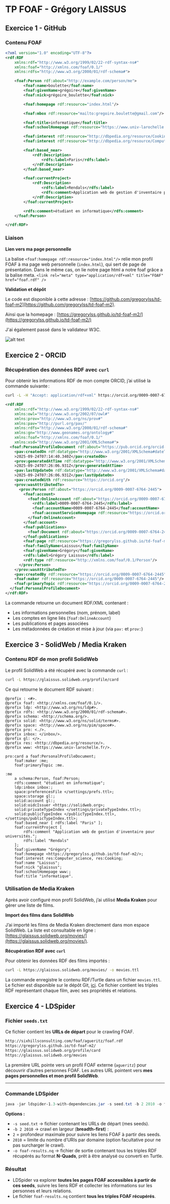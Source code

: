 # TP FOAF - Grégory LAISSUS

## Exercice 1 - GitHub

### Contenu FOAF

```xml
<?xml version="1.0" encoding="UTF-8"?>
<rdf:RDF
    xmlns:rdf="http://www.w3.org/1999/02/22-rdf-syntax-ns#"
    xmlns:foaf="http://xmlns.com/foaf/0.1/"
    xmlns:rdfs="http://www.w3.org/2000/01/rdf-schema#">

    <foaf:Person rdf:about="http://example.com/person/me">
        <foaf:name>boulette</foaf:name>
        <foaf:givenName>grégoire</foaf:givenName>
        <foaf:nick>grégoire_boulette</foaf:nick>

        <foaf:homepage rdf:resource="index.html"/>

        <foaf:mbox rdf:resource="mailto:gregoire.boulette@gmail.com"/>

        <foaf:title>informatique</foaf:title>
        <foaf:schoolHomepage rdf:resource="https://www.univ-larochelle.fr/"/>

        <foaf:interest rdf:resource="http://dbpedia.org/resource/Cooking"/>
        <foaf:interest rdf:resource="http://dbpedia.org/resource/Computer_science"/>

        <foaf:based_near>
            <rdf:Description>
                <rdfs:label>Paris</rdfs:label>
            </rdf:Description>
        </foaf:based_near>

        <foaf:currentProject>
            <rdf:Description>
                <rdfs:label>Rendals</rdfs:label>
                <rdfs:comment>Application web de gestion d'inventaire pour universités.</rdfs:comment>
            </rdf:Description>
        </foaf:currentProject>

        <rdfs:comment>étudiant en informatique</rdfs:comment>
    </foaf:Person>

</rdf:RDF>
```

### Liaison

**Lien vers ma page personnelle**

La balise `<foaf:homepage rdf:resource="index.html"/>` relie mon profil FOAF à ma page web personnelle (`index.html`), qui sert de page de présentation. Dans le même cas, on lie notre page html a notre foaf grâce a la balise meta.
`<link rel="meta" type="application/rdf+xml" title="FOAF" href="foaf.rdf" />`

**Validation et dépôt**

Le code est disponible à cette adresse :
[https://github.com/gregorylss/td-foaf-m2](https://github.com/gregorylss/td-foaf-m2).

Ainsi que la homepage : [https://gregorylss.github.io/td-foaf-m2/](https://gregorylss.github.io/td-foaf-m2/)

J'ai également passé dans le validateur W3C.

![alt text](img/image.png)

## Exercice 2 - ORCID

### Récupération des données RDF avec `curl`

Pour obtenir les informations RDF de mon compte ORCID, j’ai utilisé la commande suivante :

```bash
curl -L -H "Accept: application/rdf+xml" https://orcid.org/0009-0007-6764-2445
```

```xml
<rdf:RDF
    xmlns:rdf="http://www.w3.org/1999/02/22-rdf-syntax-ns#"
    xmlns:owl="http://www.w3.org/2002/07/owl#"
    xmlns:prov="http://www.w3.org/ns/prov#"
    xmlns:pav="http://purl.org/pav/"
    xmlns:rdfs="http://www.w3.org/2000/01/rdf-schema#"
    xmlns:gn="http://www.geonames.org/ontology#"
    xmlns:foaf="http://xmlns.com/foaf/0.1/"
    xmlns:xsd="http://www.w3.org/2001/XMLSchema#">
  <foaf:PersonalProfileDocument rdf:about="https://pub.orcid.org/orcid-pub-web/experimental_rdf_v1/0009-0007-6764-2445">
    <pav:createdOn rdf:datatype="http://www.w3.org/2001/XMLSchema#dateTime"
    >2025-09-24T07:14:40.340Z</pav:createdOn>
    <prov:generatedAtTime rdf:datatype="http://www.w3.org/2001/XMLSchema#dateTime"
    >2025-09-24T07:26:06.931Z</prov:generatedAtTime>
    <pav:lastUpdateOn rdf:datatype="http://www.w3.org/2001/XMLSchema#dateTime"
    >2025-09-24T07:26:06.931Z</pav:lastUpdateOn>
    <pav:createdWith rdf:resource="https://orcid.org"/>
    <prov:wasAttributedTo>
      <prov:Person rdf:about="https://orcid.org/0009-0007-6764-2445">
        <foaf:account>
          <foaf:OnlineAccount rdf:about="https://orcid.org/0009-0007-6764-2445#orcid-id">
            <rdfs:label>0009-0007-6764-2445</rdfs:label>
            <foaf:accountName>0009-0007-6764-2445</foaf:accountName>
            <foaf:accountServiceHomepage rdf:resource="https://orcid.org"/>
          </foaf:OnlineAccount>
        </foaf:account>
        <foaf:publications>
          <foaf:Document rdf:about="https://orcid.org/0009-0007-6764-2445#workspace-works"/>
        </foaf:publications>
        <foaf:page rdf:resource="https://gregorylss.github.io/td-foaf-m2/"/>
        <foaf:familyName>Laissus</foaf:familyName>
        <foaf:givenName>Grégory</foaf:givenName>
        <rdfs:label>Grégory Laissus</rdfs:label>
        <rdf:type rdf:resource="http://xmlns.com/foaf/0.1/Person"/>
      </prov:Person>
    </prov:wasAttributedTo>
    <pav:createdBy rdf:resource="https://orcid.org/0009-0007-6764-2445"/>
    <foaf:maker rdf:resource="https://orcid.org/0009-0007-6764-2445"/>
    <foaf:primaryTopic rdf:resource="https://orcid.org/0009-0007-6764-2445"/>
  </foaf:PersonalProfileDocument>
</rdf:RDF>
```

La commande retourne un document RDF/XML contenant :

- Les informations personnelles (nom, prénom, label)
- Les comptes en ligne liés (`foaf:OnlineAccount`)
- Les publications et pages associées
- Les métadonnées de création et mise à jour (via `pav:` et `prov:`)

## Exercice 3 - SolidWeb / Media Kraken

### Contenu RDF de mon profil SolidWeb

Le profil SolidWeb a été récupéré avec la commande `curl` :

```bash
curl -L https://glaissus.solidweb.org/profile/card
```

Ce qui retourne le document RDF suivant :

```turtle
@prefix : <#>.
@prefix foaf: <http://xmlns.com/foaf/0.1/>.
@prefix ldp: <http://www.w3.org/ns/ldp#>.
@prefix rdfs: <http://www.w3.org/2000/01/rdf-schema#>.
@prefix schema: <http://schema.org/>.
@prefix solid: <http://www.w3.org/ns/solid/terms#>.
@prefix space: <http://www.w3.org/ns/pim/space#>.
@prefix pro: <./>.
@prefix inbox: </inbox/>.
@prefix gl: </>.
@prefix res: <http://dbpedia.org/resource/>.
@prefix www: <https://www.univ-larochelle.fr/>.

pro:card a foaf:PersonalProfileDocument;
    foaf:maker :me;
    foaf:primaryTopic :me.

:me
    a schema:Person, foaf:Person;
    rdfs:comment "étudiant en informatique";
    ldp:inbox inbox:;
    space:preferencesFile </settings/prefs.ttl>;
    space:storage gl:;
    solid:account gl:;
    solid:oidcIssuer <https://solidweb.org>;
    solid:privateTypeIndex </settings/privateTypeIndex.ttl>;
    solid:publicTypeIndex </publicTypeIndex.ttl>, </settings/publicTypeIndex.ttl>;
    foaf:based_near [ rdfs:label "Paris" ];
    foaf:currentProject [
        rdfs:comment "Application web de gestion d'inventaire pour universités.";
        rdfs:label "Rendals"
    ];
    foaf:givenName "Grégory";
    foaf:homepage <https://gregorylss.github.io/td-foaf-m2/>;
    foaf:interest res:Computer_science, res:Cooking;
    foaf:name "Laissus";
    foaf:nick "glaissus";
    foaf:schoolHomepage www:;
    foaf:title "informatique".
```

### Utilisation de Media Kraken

Après avoir configuré mon profil SolidWeb, j’ai utilisé **Media Kraken** pour gérer une liste de films.

**Import des films dans SolidWeb**

J’ai importé les films de Media Kraken directement dans mon espace SolidWeb.
La liste est consultable en ligne : [https://glaissus.solidweb.org/movies/](https://glaissus.solidweb.org/movies/).

**Récupération RDF avec `curl`**

Pour obtenir les données RDF des films importés :

```bash
curl -L https://glaissus.solidweb.org/movies/ -o movies.ttl
```

La commande enregistre le contenu RDF/Turtle dans un fichier `movies.ttl`.
Le fichier est disponible sur le dépôt Git, [ici](movies.ttl).
Ce fichier contient les triples RDF représentant chaque film, avec ses propriétés et relations.

## Exercice 4 - LDSpider

### Fichier `seeds.txt`

Ce fichier contient les **URLs de départ** pour le crawling FOAF.

```txt
http://sixhillsconsulting.com/foaf/agueritz/foaf.rdf
https://gregorylss.github.io/td-foaf-m2/
https://glaissus.solidweb.org/profile/card
https://glaissus.solidweb.org/movies
```

La première URL pointe vers un profil FOAF externe (`agueritz`) pour découvrir d’autres personnes FOAF.
Les autres URL pointent vers **mes pages personnelles et mon profil SolidWeb**.

---

### Commande LDSpider

```powershell
java -jar ldspider-1.3-with-dependencies.jar -s seed.txt -b 2 2010 -o foaf-results.nq
```

**Options :**

- `-s seed.txt` → fichier contenant les URLs de départ (mes seeds).
- `-b 2 2010` → crawl en largeur (**breadth-first**) :
- `2` = profondeur maximale pour suivre les liens FOAF à partir des seeds.
- `2010` = limite du nombre d’URIs par domaine (option facultative pour ne pas surcharger le crawl).
- `-o foaf-results.nq` → fichier de sortie contenant tous les triples RDF récupérés au format **N-Quads**, prêt à être analysé ou converti en Turtle.

### Résultat

- LDSpider va explorer **toutes les pages FOAF accessibles à partir de ces seeds**, suivre les liens RDF et collecter les informations sur les personnes et leurs relations.
- Le fichier `foaf-results.nq` contient **tous les triples FOAF récupérés**.
